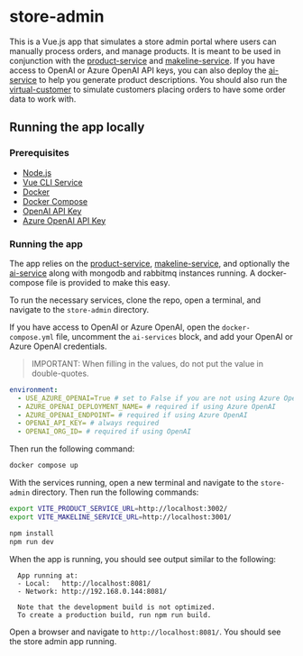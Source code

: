 # store-admin

This is a Vue.js app that simulates a store admin portal where users can manually process orders, and manage products. It is meant to be used in conjunction with the [product-service](../product-service/) and [makeline-service](../makeline-service). If you have access to OpenAI or Azure OpenAI API keys, you can also deploy the [ai-service](../ai-service) to help you generate product descriptions. You should also run the [virtual-customer](../virtual-customer) to simulate customers placing orders to have some order data to work with.

## Running the app locally

### Prerequisites

- [Node.js](https://nodejs.org/en/download/)
- [Vue CLI Service](https://cli.vuejs.org/guide/cli-service.html)
- [Docker](https://docs.docker.com/get-docker/)
- [Docker Compose](https://docs.docker.com/compose/install/)
- [OpenAI API Key](https://beta.openai.com/docs/developer-quickstart/your-api-keys)
- [Azure OpenAI API Key](https://azure.microsoft.com/products/cognitive-services/openai-service/)

### Running the app

The app relies on the [product-service](../product-service), [makeline-service](../order-service), and optionally the [ai-service](../ai-service) along with mongodb and rabbitmq instances running. A docker-compose file is provided to make this easy.

To run the necessary services, clone the repo, open a terminal, and navigate to the `store-admin` directory.

If you have access to OpenAI or Azure OpenAI, open the `docker-compose.yml` file, uncomment the `ai-services` block, and add your OpenAI or Azure OpenAI credentials.

> IMPORTANT: When filling in the values, do not put the value in double-quotes.

```yaml
environment:
  - USE_AZURE_OPENAI=True # set to False if you are not using Azure OpenAI
  - AZURE_OPENAI_DEPLOYMENT_NAME= # required if using Azure OpenAI
  - AZURE_OPENAI_ENDPOINT= # required if using Azure OpenAI
  - OPENAI_API_KEY= # always required
  - OPENAI_ORG_ID= # required if using OpenAI
```

Then run the following command:

```bash
docker compose up
```

With the services running, open a new terminal and navigate to the `store-admin` directory. Then run the following commands:

```bash
export VITE_PRODUCT_SERVICE_URL=http://localhost:3002/
export VITE_MAKELINE_SERVICE_URL=http://localhost:3001/

npm install
npm run dev
```

When the app is running, you should see output similar to the following:

```text
  App running at:
  - Local:   http://localhost:8081/
  - Network: http://192.168.0.144:8081/

  Note that the development build is not optimized.
  To create a production build, run npm run build.
```

Open a browser and navigate to `http://localhost:8081/`. You should see the store admin app running.

